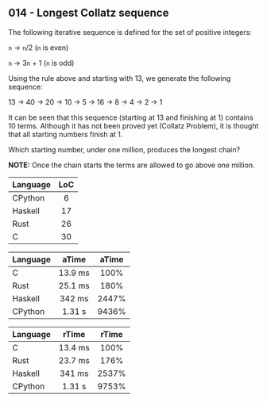 014 - Longest Collatz sequence
------------------------------

The following iterative sequence is defined for the set of positive integers:

`n` -> `n`/2 (`n` is even)

`n` -> 3`n` + 1 (`n` is odd)

Using the rule above and starting with 13, we generate the following sequence:

13 -> 40 -> 20 -> 10 -> 5 -> 16 -> 8 -> 4 -> 2 -> 1

It can be seen that this sequence (starting at 13 and finishing at 1) contains
10 terms. Although it has not been proved yet (Collatz Problem), it is thought
that all starting numbers finish at 1.

Which starting number, under one million, produces the longest chain?

**NOTE:** Once the chain starts the terms are allowed to go above one million.

Language | LoC
--- | :---:
CPython | 6
Haskell | 17
Rust | 26
C | 30

Language | aTime | aTime
--- | :---: | :---:
C | 13.9 ms | 100%
Rust | 25.1 ms | 180%
Haskell |  342 ms | 2447%
CPython | 1.31 s | 9436%

Language | rTime | rTime
--- | :---: | :---:
C | 13.4 ms | 100%
Rust | 23.7 ms | 176%
Haskell |  341 ms | 2537%
CPython | 1.31 s | 9753%
